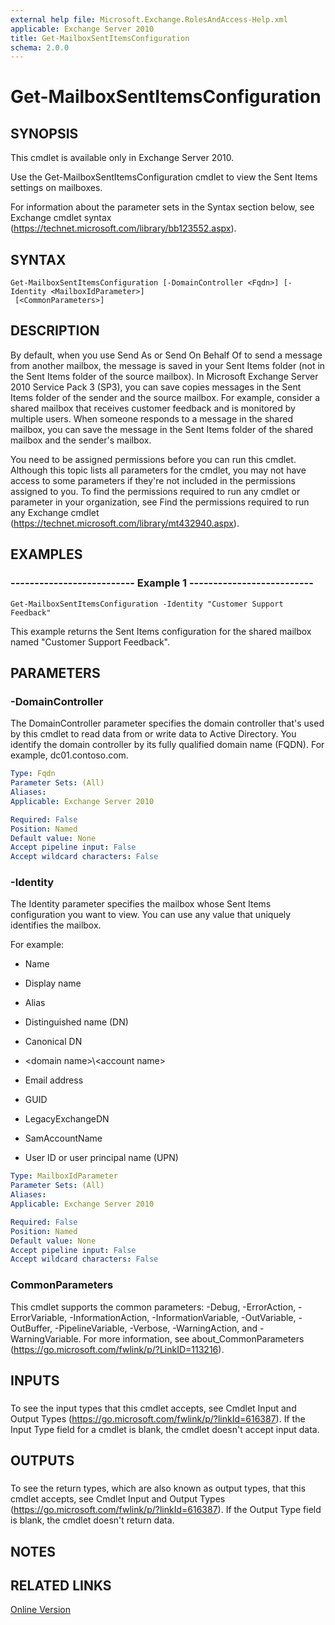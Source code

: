 ```yaml
---
external help file: Microsoft.Exchange.RolesAndAccess-Help.xml
applicable: Exchange Server 2010
title: Get-MailboxSentItemsConfiguration
schema: 2.0.0
---
```


# Get-MailboxSentItemsConfiguration

## SYNOPSIS
This cmdlet is available only in Exchange Server 2010.

Use the Get-MailboxSentItemsConfiguration cmdlet to view the Sent Items settings on mailboxes.

For information about the parameter sets in the Syntax section below, see Exchange cmdlet syntax (https://technet.microsoft.com/library/bb123552.aspx).

## SYNTAX

```
Get-MailboxSentItemsConfiguration [-DomainController <Fqdn>] [-Identity <MailboxIdParameter>]
 [<CommonParameters>]
```

## DESCRIPTION
By default, when you use Send As or Send On Behalf Of to send a message from another mailbox, the message is saved in your Sent Items folder (not in the Sent Items folder of the source mailbox). In Microsoft Exchange Server 2010 Service Pack 3 (SP3), you can save copies messages in the Sent Items folder of the sender and the source mailbox. For example, consider a shared mailbox that receives customer feedback and is monitored by multiple users. When someone responds to a message in the shared mailbox, you can save the message in the Sent Items folder of the shared mailbox and the sender's mailbox.

You need to be assigned permissions before you can run this cmdlet. Although this topic lists all parameters for the cmdlet, you may not have access to some parameters if they're not included in the permissions assigned to you. To find the permissions required to run any cmdlet or parameter in your organization, see Find the permissions required to run any Exchange cmdlet (https://technet.microsoft.com/library/mt432940.aspx).

## EXAMPLES

### -------------------------- Example 1 --------------------------
```
Get-MailboxSentItemsConfiguration -Identity "Customer Support Feedback"
```

This example returns the Sent Items configuration for the shared mailbox named "Customer Support Feedback".

## PARAMETERS

### -DomainController
The DomainController parameter specifies the domain controller that's used by this cmdlet to read data from or write data to Active Directory. You identify the domain controller by its fully qualified domain name (FQDN). For example, dc01.contoso.com.

```yaml
Type: Fqdn
Parameter Sets: (All)
Aliases:
Applicable: Exchange Server 2010

Required: False
Position: Named
Default value: None
Accept pipeline input: False
Accept wildcard characters: False
```

### -Identity
The Identity parameter specifies the mailbox whose Sent Items configuration you want to view. You can use any value that uniquely identifies the mailbox.

For example:

- Name

- Display name

- Alias

- Distinguished name (DN)

- Canonical DN

- \<domain name\>\\\<account name\>

- Email address

- GUID

- LegacyExchangeDN

- SamAccountName

- User ID or user principal name (UPN)

```yaml
Type: MailboxIdParameter
Parameter Sets: (All)
Aliases:
Applicable: Exchange Server 2010

Required: False
Position: Named
Default value: None
Accept pipeline input: False
Accept wildcard characters: False
```

### CommonParameters
This cmdlet supports the common parameters: -Debug, -ErrorAction, -ErrorVariable, -InformationAction, -InformationVariable, -OutVariable, -OutBuffer, -PipelineVariable, -Verbose, -WarningAction, and -WarningVariable. For more information, see about_CommonParameters (https://go.microsoft.com/fwlink/p/?LinkID=113216).

## INPUTS

###  
To see the input types that this cmdlet accepts, see Cmdlet Input and Output Types (https://go.microsoft.com/fwlink/p/?linkId=616387). If the Input Type field for a cmdlet is blank, the cmdlet doesn't accept input data.

## OUTPUTS

###  
To see the return types, which are also known as output types, that this cmdlet accepts, see Cmdlet Input and Output Types (https://go.microsoft.com/fwlink/p/?linkId=616387). If the Output Type field is blank, the cmdlet doesn't return data.

## NOTES

## RELATED LINKS

[Online Version](https://technet.microsoft.com/library/40da2911-2503-4655-a92b-78deec069cb0.aspx)
